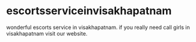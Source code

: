# escortsserviceinvisakhapatnam
wonderful escorts service in visakhapatnam. if you really need call girls in visakhapatnam visit our website.
